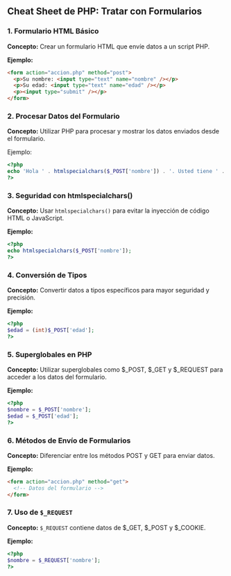 ## Cheat Sheet de PHP: Tratar con Formularios

### 1. Formulario HTML Básico

**Concepto:** Crear un formulario HTML que envíe datos a un script PHP.

**Ejemplo:**

```html
<form action="accion.php" method="post">
  <p>Su nombre: <input type="text" name="nombre" /></p>
  <p>Su edad: <input type="text" name="edad" /></p>
  <p><input type="submit" /></p>
</form>
```

### 2. Procesar Datos del Formulario

**Concepto:** Utilizar PHP para procesar y mostrar los datos enviados desde el formulario.

Ejemplo:

```php
<?php
echo 'Hola ' . htmlspecialchars($_POST['nombre']) . '. Usted tiene ' . (int)$_POST['edad'] . ' años.';
?>
```

### 3. Seguridad con htmlspecialchars()

**Concepto:** Usar `htmlspecialchars()` para evitar la inyección de código HTML o JavaScript.

**Ejemplo:**

```php
<?php
echo htmlspecialchars($_POST['nombre']);
?>
```

### 4. Conversión de Tipos

**Concepto:** Convertir datos a tipos específicos para mayor seguridad y precisión.

**Ejemplo:**

```php
<?php
$edad = (int)$_POST['edad'];
?>
```

### 5. Superglobales en PHP

**Concepto:** Utilizar superglobales como $\_POST, $\_GET y $\_REQUEST para acceder a los datos del formulario.

**Ejemplo:**

```php
<?php
$nombre = $_POST['nombre'];
$edad = $_POST['edad'];
?>
```

### 6. Métodos de Envío de Formularios

**Concepto:** Diferenciar entre los métodos POST y GET para enviar datos.

**Ejemplo:**

```html
<form action="accion.php" method="get">
  <!-- Datos del formulario -->
</form>
```

### 7. Uso de `$_REQUEST`

**Concepto:** `$_REQUEST` contiene datos de $\_GET, $\_POST y $\_COOKIE.

**Ejemplo:**

```php
<?php
$nombre = $_REQUEST['nombre'];
?>
```
